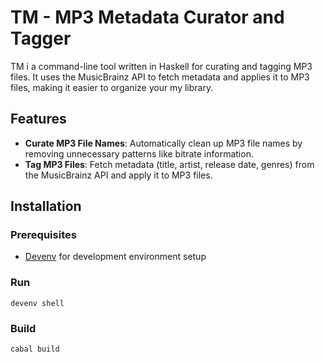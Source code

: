 # TM - MP3 Metadata Curator and Tagger

TM i a command-line tool written in Haskell for curating and tagging MP3 files. It uses the MusicBrainz API to fetch metadata and applies it to MP3 files, making it easier to organize your my library.

## Features

- **Curate MP3 File Names**: Automatically clean up MP3 file names by removing unnecessary patterns like bitrate information.
- **Tag MP3 Files**: Fetch metadata (title, artist, release date, genres) from the MusicBrainz API and apply it to MP3 files.

## Installation

### Prerequisites

- [Devenv](https://github.com/cachix/devenv) for development environment setup

### Run

```
devenv shell
```

### Build

```
cabal build
```
